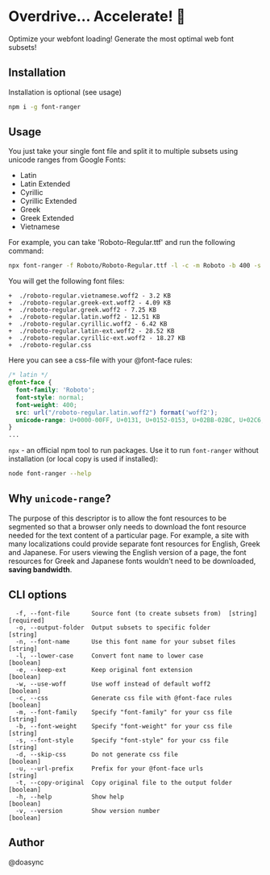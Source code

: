 Overdrive… Accelerate! 🚀
======================

Optimize your webfont loading! Generate the most optimal web font subsets!

Installation
------------
Installation is optional (see usage)
```bash
npm i -g font-ranger
```

Usage
-----

You just take your single font file and split it to multiple subsets using unicode ranges from Google Fonts:
- Latin
- Latin Extended
- Cyrillic
- Cyrillic Extended
- Greek
- Greek Extended
- Vietnamese

For example, you can take 'Roboto-Regular.ttf' and run the following command:
```bash
npx font-ranger -f Roboto/Roboto-Regular.ttf -l -c -m Roboto -b 400 -s normal
```

You will get the following font files:
```
+  ./roboto-regular.vietnamese.woff2 - 3.2 KB
+  ./roboto-regular.greek-ext.woff2 - 4.09 KB
+  ./roboto-regular.greek.woff2 - 7.25 KB
+  ./roboto-regular.latin.woff2 - 12.51 KB
+  ./roboto-regular.cyrillic.woff2 - 6.42 KB
+  ./roboto-regular.latin-ext.woff2 - 28.52 KB
+  ./roboto-regular.cyrillic-ext.woff2 - 18.27 KB
+  ./roboto-regular.css
```

Here you can see a css-file with your @font-face rules:

```css
/* latin */
@font-face {
  font-family: 'Roboto';
  font-style: normal;
  font-weight: 400;
  src: url("/roboto-regular.latin.woff2") format('woff2');
  unicode-range: U+0000-00FF, U+0131, U+0152-0153, U+02BB-02BC, U+02C6, U+02DA, U+02DC, U+2000-206F, U+2074, U+20AC, U+2122, U+2191, U+2193, U+2212, U+2215, U+FEFF, U+FFFD;
}
...
```

`npx` - an official npm tool to run packages. Use it to run `font-ranger` without installation (or local copy is used if installed):

```bash
node font-ranger --help
```

Why `unicode-range`?
--------------------

The purpose of this descriptor is to allow the font resources to be segmented so that a browser only needs to download the font resource needed for the text content of a particular page. For example, a site with many localizations could provide separate font resources for English, Greek and Japanese. For users viewing the English version of a page, the font resources for Greek and Japanese fonts wouldn't need to be downloaded, **saving bandwidth**.

CLI options
-----------

```
  -f, --font-file      Source font (to create subsets from)  [string] [required]
  -o, --output-folder  Output subsets to specific folder                [string]
  -n, --font-name      Use this font name for your subset files         [string]
  -l, --lower-case     Convert font name to lower case                 [boolean]
  -e, --keep-ext       Keep original font extension                    [boolean]
  -w, --use-woff       Use woff instead of default woff2               [boolean]
  -c, --css            Generate css file with @font-face rules         [boolean]
  -m, --font-family    Specify "font-family" for your css file          [string]
  -b, --font-weight    Specify "font-weight" for your css file          [string]
  -s, --font-style     Specify "font-style" for your css file           [string]
  -d, --skip-css       Do not generate css file                        [boolean]
  -u, --url-prefix     Prefix for your @font-face urls                  [string]
  -t, --copy-original  Copy original file to the output folder         [boolean]
  -h, --help           Show help                                       [boolean]
  -v, --version        Show version number                             [boolean]
```

Author
------
@doasync
